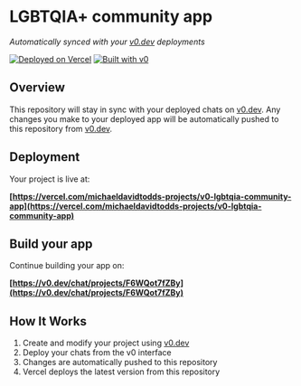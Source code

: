 # LGBTQIA+ community app

*Automatically synced with your [v0.dev](https://v0.dev) deployments*

[![Deployed on Vercel](https://img.shields.io/badge/Deployed%20on-Vercel-black?style=for-the-badge&logo=vercel)](https://vercel.com/michaeldavidtodds-projects/v0-lgbtqia-community-app)
[![Built with v0](https://img.shields.io/badge/Built%20with-v0.dev-black?style=for-the-badge)](https://v0.dev/chat/projects/F6WQot7fZBy)

## Overview

This repository will stay in sync with your deployed chats on [v0.dev](https://v0.dev).
Any changes you make to your deployed app will be automatically pushed to this repository from [v0.dev](https://v0.dev).

## Deployment

Your project is live at:

**[https://vercel.com/michaeldavidtodds-projects/v0-lgbtqia-community-app](https://vercel.com/michaeldavidtodds-projects/v0-lgbtqia-community-app)**

## Build your app

Continue building your app on:

**[https://v0.dev/chat/projects/F6WQot7fZBy](https://v0.dev/chat/projects/F6WQot7fZBy)**

## How It Works

1. Create and modify your project using [v0.dev](https://v0.dev)
2. Deploy your chats from the v0 interface
3. Changes are automatically pushed to this repository
4. Vercel deploys the latest version from this repository
